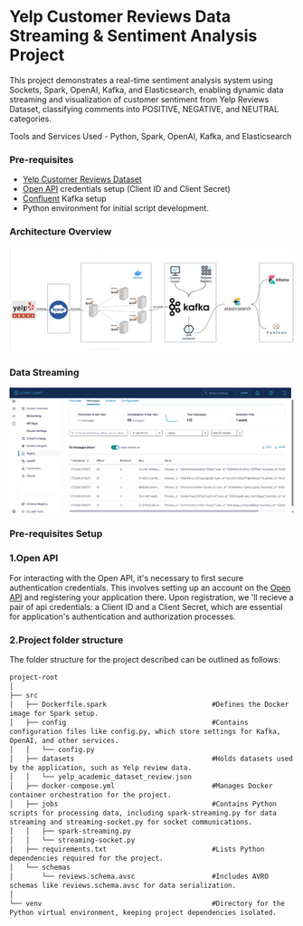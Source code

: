 # Yelp Customer Reviews Data Streaming & Sentiment Analysis Project

This project demonstrates a real-time sentiment analysis system using Sockets, Spark, OpenAI, Kafka, and Elasticsearch, enabling dynamic data streaming and visualization of customer sentiment from Yelp Reviews Dataset, classifying comments into POSITIVE, NEGATIVE, and NEUTRAL categories.

Tools and Services Used - Python, Spark, OpenAI, Kafka, and Elasticsearch

### Pre-requisites

- [Yelp Customer Reviews Dataset](https://www.yelp.com/dataset/)
- [Open API](https://platform.openai.com/settings/profile?tab=api-keys) credentials setup (Client ID and Client Secret)
- [Confluent](https://confluent.cloud/home) Kafka setup
- Python environment for initial script development.

### Architecture Overview

![Architecture Diagram](Yelp_Data_Streaming/Yelp_Data_Streaming/src/assets/yelp_data_streaming_design.png)

### Data Streaming

![DataStreaming](Yelp_Data_Streaming/Yelp_Data_Streaming/src/assets/yelp_data_streaming_kafka_topic.png)

### Pre-requisites Setup

### 1.Open API

For interacting with the Open API, it's necessary to first secure authentication credentials. This involves setting up an account on the [Open API](https://platform.openai.com/settings/profile?tab=api-keys)
 and registering your application there. Upon registration, we 'll recieve a pair of api credentials: a Client ID and a Client Secret, which are essential for application's authentication and authorization processes.


### 2.Project folder structure

The folder structure for the project described can be outlined as follows:
```
project-root
│
├── src
│   ├── Dockerfile.spark                          #Defines the Docker image for Spark setup.
│   ├── config                                    #Contains configuration files like config.py, which store settings for Kafka, OpenAI, and other services.
│   │   └── config.py
│   ├── datasets                                  #Holds datasets used by the application, such as Yelp review data.
│   │   └── yelp_academic_dataset_review.json
│   ├── docker-compose.yml                        #Manages Docker container orchestration for the project.
│   ├── jobs                                      #Contains Python scripts for processing data, including spark-streaming.py for data streaming and streaming-socket.py for socket communications.
│   │   ├── spark-streaming.py
│   │   └── streaming-socket.py
│   ├── requirements.txt                          #Lists Python dependencies required for the project.
│   └── schemas
│       └── reviews.schema.avsc                   #Includes AVRO schemas like reviews.schema.avsc for data serialization.
│
└── venv                                          #Directory for the Python virtual environment, keeping project dependencies isolated.



  
